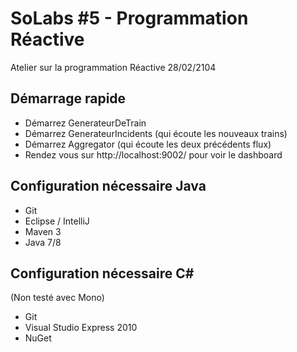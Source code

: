 SoLabs #5 - Programmation Réactive
====

Atelier sur la programmation Réactive
28/02/2104

Démarrage rapide
---

- Démarrez GenerateurDeTrain
- Démarrez GenerateurIncidents (qui écoute les nouveaux trains)
- Démarrez Aggregator (qui écoute les deux précédents flux)
- Rendez vous sur http://localhost:9002/ pour voir le dashboard

Configuration nécessaire Java
---

- Git
- Eclipse / IntelliJ
- Maven 3
- Java 7/8

Configuration nécessaire C#
---
(Non testé avec Mono)

- Git
- Visual Studio Express 2010 
- NuGet



